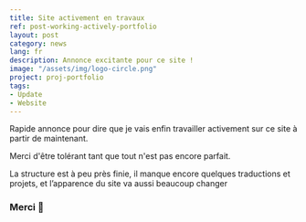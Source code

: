 ```yaml
---
title: Site activement en travaux
ref: post-working-actively-portfolio
layout: post
category: news
lang: fr
description: Annonce excitante pour ce site !
image: "/assets/img/logo-circle.png"
project: proj-portfolio
tags:
- Update
- Website
---
```


Rapide annonce pour dire que je vais enfin travailler activement sur ce site à partir de maintenant.

Merci d'être tolérant tant que tout n'est pas encore parfait.

La structure est à peu près finie, il manque encore quelques traductions et projets, et l’apparence du site va aussi beaucoup changer

### Merci 👋
